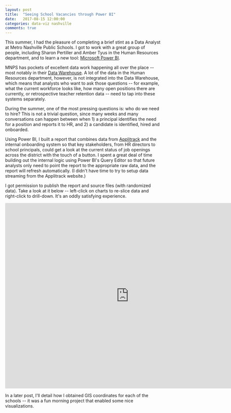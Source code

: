 ```yaml
---
layout: post
title:  "Seeing School Vacancies through Power BI"
date:   2017-08-15 12:00:00
categories: data-viz nashville
comments: true
---
```


This summer, I had the pleasure of completing a brief stint as a Data Analyst at Metro Nashville Public Schools. I got to work with a great group of people, including Sharon Pertiller and Amber Tyus in the Human Resources department, and to learn a new tool: [Microsoft Power BI](https://powerbi.microsoft.com/en-us/).

MNPS has pockets of excellent data work happening all over the place -- most notably in their [Data Warehouse](http://nashvillecitypaper.com/content/city-news/metro-schools-data-warehouse-plays-key-role-principals-teachers-students). A lot of the data in the Human Resources department, however, is not integrated into the Data Warehouse, which means that analysts who want to ask those questions -- for example, what the current workforce looks like, how many open positions there are currently, or retrospective teacher retention data -- need to tap into these systems separately.

During the summer, one of the most pressing questions is: who do we need to hire? This is not a trivial question, since many weeks and many conversations can happen between when 1) a principal identifies the need for a position and reports it to HR, and 2) a candidate is identified, hired and onboarded. 

Using Power BI, I built a report that combines data from [Applitrack](https://www.frontlineeducation.com/Home) and the internal onboarding system so that key stakeholders, from HR directors to school principals, could get a look at the current status of job openings across the district with the touch of a button. I spent a great deal of time building out the internal logic using Power BI's Query Editor so that future analysts only need to point the report to the appropriate raw data, and the report will refresh automatically. (I didn't have time to try to setup data streaming from the Applitrack website.)

I got permission to publish the report and source files (with randomized data). Take a look at it below -- left-click on charts to re-slice data and right-click to drill-down. It's an oddly satisfying experience. 

<iframe width="800" height="600" src="https://app.powerbi.com/view?r=eyJrIjoiZWVhMmIxMjUtOGM1Yi00MzQ4LWE4M2UtMzVlODA4N2NkNTVmIiwidCI6ImM2ODI4MjU3LTY0MTAtNDA3ZS1iNTU3LWI1ZGM3MjExZGU1NSIsImMiOjN9" frameborder="0" allowFullScreen="true"></iframe>  

In a later post, I'll detail how I obtained GIS coordinates for each of the schools -- it was a fun morning project that enabled some nice visualizations. 
